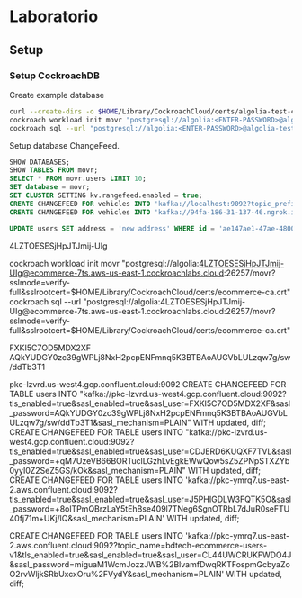 # Laboratorio

## Setup

### Setup CockroachDB

Create example database

```bash
curl --create-dirs -o $HOME/Library/CockroachCloud/certs/algolia-test-ca.crt -O https://cockroachlabs.cloud/clusters/fae78cec-4529-48fb-ab03-4aff4f76f920/cert
cockroach workload init movr "postgresql://algolia:<ENTER-PASSWORD>@algolia-test-gq7.gcp-us-east4.cockroachlabs.cloud:26257/movr?sslmode=verify-full&sslrootcert=$HOME/Library/CockroachCloud/certs/algolia-test-ca.crt"
cockroach sql --url "postgresql://algolia:<ENTER-PASSWORD>@algolia-test-gq7.gcp-us-east4.cockroachlabs.cloud:26257/movr?sslmode=verify-full&sslrootcert=$HOME/Library/CockroachCloud/certs/algolia-test-ca.crt"
```

Setup database ChangeFeed.

```sql
SHOW DATABASES;
SHOW TABLES FROM movr;
SELECT * FROM movr.users LIMIT 10;
SET database = movr;
SET CLUSTER SETTING kv.rangefeed.enabled = true;
CREATE CHANGEFEED FOR vehicles INTO 'kafka://localhost:9092?topic_prefix=quickstart';
CREATE CHANGEFEED FOR vehicles INTO 'kafka://94fa-186-31-137-46.ngrok.io?topic_prefix=quickstart';

UPDATE users SET address = 'new address' WHERE id = 'ae147ae1-47ae-4800-8000-000000000022';
```

4LZTOESESjHpJTJmij-UIg

cockroach workload init movr "postgresql://algolia:4LZTOESESjHpJTJmij-UIg@ecommerce-7ts.aws-us-east-1.cockroachlabs.cloud:26257/movr?sslmode=verify-full&sslrootcert=$HOME/Library/CockroachCloud/certs/ecommerce-ca.crt"
cockroach sql --url "postgresql://algolia:4LZTOESESjHpJTJmij-UIg@ecommerce-7ts.aws-us-east-1.cockroachlabs.cloud:26257/movr?sslmode=verify-full&sslrootcert=$HOME/Library/CockroachCloud/certs/ecommerce-ca.crt"

FXKI5C7OD5MDX2XF
AQkYUDGY0zc39gWPLj8NxH2pcpENFmnq5K3BTBAoAUGVbLULzqw7g/sw/ddTb3T1

pkc-lzvrd.us-west4.gcp.confluent.cloud:9092
CREATE CHANGEFEED FOR TABLE users INTO "kafka://pkc-lzvrd.us-west4.gcp.confluent.cloud:9092?tls_enabled=true&sasl_enabled=true&sasl_user=FXKI5C7OD5MDX2XF&sasl_password=AQkYUDGY0zc39gWPLj8NxH2pcpENFmnq5K3BTBAoAUGVbLULzqw7g/sw/ddTb3T1&sasl_mechanism=PLAIN" WITH updated, diff;
CREATE CHANGEFEED FOR TABLE users INTO "kafka://pkc-lzvrd.us-west4.gcp.confluent.cloud:9092?tls_enabled=true&sasl_enabled=true&sasl_user=CDJERD6KUQXF7TVL&sasl_password=+qM7UzeVB66BORTuclLGzhLvEgkEWwQow5sZ5ZPNpSTXZYb0yyI0Z2SeZ5GS/kOk&sasl_mechanism=PLAIN" WITH updated, diff;
CREATE CHANGEFEED FOR TABLE users INTO 'kafka://pkc-ymrq7.us-east-2.aws.confluent.cloud:9092?tls_enabled=true&sasl_enabled=true&sasl_user=J5PHIGDLW3FQTK5O&sasl_password=+8olTPmQBrzLaY5tEhBse409l7TNeg6SgnOTRbL7dJuR0seFTU40fj71m+UKj/lQ&sasl_mechanism=PLAIN' WITH updated, diff;

CREATE CHANGEFEED FOR TABLE users INTO 'kafka://pkc-ymrq7.us-east-2.aws.confluent.cloud:9092?topic_name=bdtech-ecommerce-users-v1&tls_enabled=true&sasl_enabled=true&sasl_user=CL44UWCRUKFWDO4J&sasl_password=miguaM1WcmJozzJWB%2BlvamfDwqRKTFospmGcbyaZoO2rvWljkSRbUxcxOru%2FVydY&sasl_mechanism=PLAIN' WITH updated, diff;